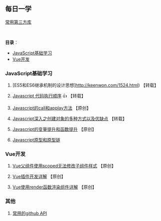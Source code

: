 ## 每日一学
[常用第三方库](https://github.com/MrGaoGang/lucky_docs/blob/master/examples/%E4%BC%98%E7%A7%80%E7%9A%84%E7%AC%AC%E4%B8%89%E6%96%B9%E5%BA%93.md)

<br>

**目录**：

- [JavaScript基础学习](#javascript基础学习)  
- [Vue开发](#vue开发)

### JavaScript基础学习
1. [ES5和ES6继承机制的设计思想]http://keenwon.com/1524.html) 【转载】

2. [Javascript 代码执行顺序](https://www.cnblogs.com/wuyepeng/p/10147885.html) :+1: 【转载】

3. [Javascript的call和applay方法](https://github.com/MrGaoGang/lucky_docs/blob/master/article/javascript/Javascript%E7%9A%84call%E5%92%8Capplay%E6%96%B9%E6%B3%95.md) 【原创】

4. [Javascript深入之创建对象的多种方式以及优缺点](https://github.com/mqyqingfeng/Blog/blob/master/articles/%E6%B7%B1%E5%85%A5%E7%B3%BB%E5%88%97%E6%96%87%E7%AB%A0/JavaScript%E6%B7%B1%E5%85%A5%E4%B9%8B%E5%88%9B%E5%BB%BA%E5%AF%B9%E8%B1%A1%E7%9A%84%E5%A4%9A%E7%A7%8D%E6%96%B9%E5%BC%8F%E4%BB%A5%E5%8F%8A%E4%BC%98%E7%BC%BA%E7%82%B9.md) 【转载】

5. [Javascript的变量提升和函数提升](https://github.com/MrGaoGang/lucky_docs/blob/master/article/javascript/Javascript%E7%9A%84%E5%8F%98%E9%87%8F%E6%8F%90%E5%8D%87%E5%92%8C%E5%87%BD%E6%95%B0%E6%8F%90%E5%8D%87%20.md) 【原创】

6. [Javascript原型和原型链](https://segmentfault.com/a/1190000015642813)

### Vue开发

1. [Vue父组件使用scoped无法修改子组件样式](https://github.com/MrGaoGang/lucky_docs/blob/master/article/vue/Vue%E7%88%B6%E7%BB%84%E4%BB%B6%E4%BD%BF%E7%94%A8scoped%E6%97%A0%E6%B3%95%E4%BF%AE%E6%94%B9%E5%AD%90%E7%BB%84%E4%BB%B6%E6%A0%B7%E5%BC%8F.md) 【原创】

2. [Vue插件开发详解](https://github.com/MrGaoGang/lucky_docs/blob/master/article/vue/Vue%E4%B8%AD%E6%8F%92%E4%BB%B6%E5%BC%80%E5%8F%91%E7%9A%84%E5%9B%9B%E7%A7%8D%E6%96%B9%E5%BC%8F.md) 【原创】


3. [Vue使用render函数渲染组件详解](https://github.com/MrGaoGang/lucky_docs/blob/master/article/vue/Vue%E4%BD%BF%E7%94%A8render%E5%87%BD%E6%95%B0%E6%B8%B2%E6%9F%93%E7%BB%84%E4%BB%B6.md) 【原创】




### 其他
1. [常用的github API](https://github.com/MrGaoGang/lucky_docs/blob/master/article/githubApi.md)

